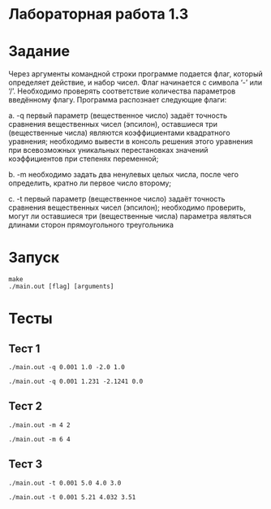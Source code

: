 # Лабораторная работа 1.3

# Задание
Через аргументы командной строки программе подается флаг, который определяет
действие, и набор чисел. Флаг начинается с символа ‘-’ или ‘/’. Необходимо
проверять соответствие количества параметров введённому флагу. Программа
распознает следующие флаги:

a. -q первый параметр (вещественное число) задаёт точность сравнения
вещественных чисел (эпсилон), оставшиеся три (вещественные числа)
являются коэффициентами квадратного уравнения; необходимо вывести в
консоль решения этого уравнения при всевозможных уникальных
перестановках значений коэффициентов при степенях переменной;

b. -m необходимо задать два ненулевых целых числа, после чего определить,
кратно ли первое число второму;

c. -t первый параметр (вещественное число) задаёт точность сравнения
вещественных чисел (эпсилон); необходимо проверить, могут ли
оставшиеся три (вещественные числа) параметра являться длинами сторон
прямоугольного треугольника

# Запуск
```
make 
./main.out [flag] [arguments]
```

# Тесты 

## Тест 1

```
./main.out -q 0.001 1.0 -2.0 1.0
```

```
./main.out -q 0.001 1.231 -2.1241 0.0
```

## Тест 2
```
./main.out -m 4 2
```

```
./main.out -m 6 4
```

## Тест 3
```
./main.out -t 0.001 5.0 4.0 3.0
```

```
./main.out -t 0.001 5.21 4.032 3.51
```